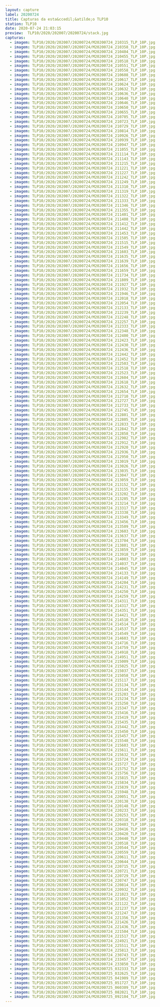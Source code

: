 ```yaml
---
layout: capture
label: 20200724
title: Capturas da esta&ccedil;&atilde;o TLP10
station: TLP10
date: 2020-07-24 21:03:15
preview:  TLP10/2020/202007/20200724/stack.jpg
capturas:
  - imagem: TLP10/2020/202007/20200724/M20200724_210315_TLP_10P.jpg
  - imagem: TLP10/2020/202007/20200724/M20200724_210358_TLP_10P.jpg
  - imagem: TLP10/2020/202007/20200724/M20200724_210404_TLP_10P.jpg
  - imagem: TLP10/2020/202007/20200724/M20200724_210455_TLP_10P.jpg
  - imagem: TLP10/2020/202007/20200724/M20200724_210518_TLP_10P.jpg
  - imagem: TLP10/2020/202007/20200724/M20200724_210551_TLP_10P.jpg
  - imagem: TLP10/2020/202007/20200724/M20200724_210558_TLP_10P.jpg
  - imagem: TLP10/2020/202007/20200724/M20200724_210608_TLP_10P.jpg
  - imagem: TLP10/2020/202007/20200724/M20200724_210617_TLP_10P.jpg
  - imagem: TLP10/2020/202007/20200724/M20200724_210624_TLP_10P.jpg
  - imagem: TLP10/2020/202007/20200724/M20200724_210632_TLP_10P.jpg
  - imagem: TLP10/2020/202007/20200724/M20200724_210636_TLP_10P.jpg
  - imagem: TLP10/2020/202007/20200724/M20200724_210640_TLP_10P.jpg
  - imagem: TLP10/2020/202007/20200724/M20200724_210646_TLP_10P.jpg
  - imagem: TLP10/2020/202007/20200724/M20200724_210650_TLP_10P.jpg
  - imagem: TLP10/2020/202007/20200724/M20200724_210655_TLP_10P.jpg
  - imagem: TLP10/2020/202007/20200724/M20200724_210705_TLP_10P.jpg
  - imagem: TLP10/2020/202007/20200724/M20200724_210723_TLP_10P.jpg
  - imagem: TLP10/2020/202007/20200724/M20200724_210729_TLP_10P.jpg
  - imagem: TLP10/2020/202007/20200724/M20200724_210814_TLP_10P.jpg
  - imagem: TLP10/2020/202007/20200724/M20200724_210926_TLP_10P.jpg
  - imagem: TLP10/2020/202007/20200724/M20200724_210939_TLP_10P.jpg
  - imagem: TLP10/2020/202007/20200724/M20200724_210947_TLP_10P.jpg
  - imagem: TLP10/2020/202007/20200724/M20200724_211055_TLP_10P.jpg
  - imagem: TLP10/2020/202007/20200724/M20200724_211114_TLP_10P.jpg
  - imagem: TLP10/2020/202007/20200724/M20200724_211143_TLP_10P.jpg
  - imagem: TLP10/2020/202007/20200724/M20200724_211215_TLP_10P.jpg
  - imagem: TLP10/2020/202007/20200724/M20200724_211221_TLP_10P.jpg
  - imagem: TLP10/2020/202007/20200724/M20200724_211227_TLP_10P.jpg
  - imagem: TLP10/2020/202007/20200724/M20200724_211242_TLP_10P.jpg
  - imagem: TLP10/2020/202007/20200724/M20200724_211249_TLP_10P.jpg
  - imagem: TLP10/2020/202007/20200724/M20200724_211310_TLP_10P.jpg
  - imagem: TLP10/2020/202007/20200724/M20200724_211319_TLP_10P.jpg
  - imagem: TLP10/2020/202007/20200724/M20200724_211322_TLP_10P.jpg
  - imagem: TLP10/2020/202007/20200724/M20200724_211333_TLP_10P.jpg
  - imagem: TLP10/2020/202007/20200724/M20200724_211346_TLP_10P.jpg
  - imagem: TLP10/2020/202007/20200724/M20200724_211355_TLP_10P.jpg
  - imagem: TLP10/2020/202007/20200724/M20200724_211401_TLP_10P.jpg
  - imagem: TLP10/2020/202007/20200724/M20200724_211408_TLP_10P.jpg
  - imagem: TLP10/2020/202007/20200724/M20200724_211412_TLP_10P.jpg
  - imagem: TLP10/2020/202007/20200724/M20200724_211442_TLP_10P.jpg
  - imagem: TLP10/2020/202007/20200724/M20200724_211453_TLP_10P.jpg
  - imagem: TLP10/2020/202007/20200724/M20200724_211505_TLP_10P.jpg
  - imagem: TLP10/2020/202007/20200724/M20200724_211515_TLP_10P.jpg
  - imagem: TLP10/2020/202007/20200724/M20200724_211549_TLP_10P.jpg
  - imagem: TLP10/2020/202007/20200724/M20200724_211603_TLP_10P.jpg
  - imagem: TLP10/2020/202007/20200724/M20200724_211635_TLP_10P.jpg
  - imagem: TLP10/2020/202007/20200724/M20200724_211639_TLP_10P.jpg
  - imagem: TLP10/2020/202007/20200724/M20200724_211656_TLP_10P.jpg
  - imagem: TLP10/2020/202007/20200724/M20200724_211659_TLP_10P.jpg
  - imagem: TLP10/2020/202007/20200724/M20200724_211734_TLP_10P.jpg
  - imagem: TLP10/2020/202007/20200724/M20200724_211809_TLP_10P.jpg
  - imagem: TLP10/2020/202007/20200724/M20200724_211927_TLP_10P.jpg
  - imagem: TLP10/2020/202007/20200724/M20200724_211932_TLP_10P.jpg
  - imagem: TLP10/2020/202007/20200724/M20200724_211946_TLP_10P.jpg
  - imagem: TLP10/2020/202007/20200724/M20200724_212018_TLP_10P.jpg
  - imagem: TLP10/2020/202007/20200724/M20200724_212054_TLP_10P.jpg
  - imagem: TLP10/2020/202007/20200724/M20200724_212133_TLP_10P.jpg
  - imagem: TLP10/2020/202007/20200724/M20200724_212239_TLP_10P.jpg
  - imagem: TLP10/2020/202007/20200724/M20200724_212248_TLP_10P.jpg
  - imagem: TLP10/2020/202007/20200724/M20200724_212257_TLP_10P.jpg
  - imagem: TLP10/2020/202007/20200724/M20200724_212333_TLP_10P.jpg
  - imagem: TLP10/2020/202007/20200724/M20200724_212348_TLP_10P.jpg
  - imagem: TLP10/2020/202007/20200724/M20200724_212400_TLP_10P.jpg
  - imagem: TLP10/2020/202007/20200724/M20200724_212423_TLP_10P.jpg
  - imagem: TLP10/2020/202007/20200724/M20200724_212430_TLP_10P.jpg
  - imagem: TLP10/2020/202007/20200724/M20200724_212436_TLP_10P.jpg
  - imagem: TLP10/2020/202007/20200724/M20200724_212442_TLP_10P.jpg
  - imagem: TLP10/2020/202007/20200724/M20200724_212452_TLP_10P.jpg
  - imagem: TLP10/2020/202007/20200724/M20200724_212503_TLP_10P.jpg
  - imagem: TLP10/2020/202007/20200724/M20200724_212518_TLP_10P.jpg
  - imagem: TLP10/2020/202007/20200724/M20200724_212523_TLP_10P.jpg
  - imagem: TLP10/2020/202007/20200724/M20200724_212604_TLP_10P.jpg
  - imagem: TLP10/2020/202007/20200724/M20200724_212618_TLP_10P.jpg
  - imagem: TLP10/2020/202007/20200724/M20200724_212632_TLP_10P.jpg
  - imagem: TLP10/2020/202007/20200724/M20200724_212654_TLP_10P.jpg
  - imagem: TLP10/2020/202007/20200724/M20200724_212710_TLP_10P.jpg
  - imagem: TLP10/2020/202007/20200724/M20200724_212727_TLP_10P.jpg
  - imagem: TLP10/2020/202007/20200724/M20200724_212733_TLP_10P.jpg
  - imagem: TLP10/2020/202007/20200724/M20200724_212745_TLP_10P.jpg
  - imagem: TLP10/2020/202007/20200724/M20200724_212801_TLP_10P.jpg
  - imagem: TLP10/2020/202007/20200724/M20200724_212805_TLP_10P.jpg
  - imagem: TLP10/2020/202007/20200724/M20200724_212833_TLP_10P.jpg
  - imagem: TLP10/2020/202007/20200724/M20200724_212842_TLP_10P.jpg
  - imagem: TLP10/2020/202007/20200724/M20200724_212858_TLP_10P.jpg
  - imagem: TLP10/2020/202007/20200724/M20200724_212902_TLP_10P.jpg
  - imagem: TLP10/2020/202007/20200724/M20200724_212912_TLP_10P.jpg
  - imagem: TLP10/2020/202007/20200724/M20200724_212920_TLP_10P.jpg
  - imagem: TLP10/2020/202007/20200724/M20200724_212936_TLP_10P.jpg
  - imagem: TLP10/2020/202007/20200724/M20200724_212950_TLP_10P.jpg
  - imagem: TLP10/2020/202007/20200724/M20200724_213019_TLP_10P.jpg
  - imagem: TLP10/2020/202007/20200724/M20200724_213026_TLP_10P.jpg
  - imagem: TLP10/2020/202007/20200724/M20200724_213035_TLP_10P.jpg
  - imagem: TLP10/2020/202007/20200724/M20200724_213047_TLP_10P.jpg
  - imagem: TLP10/2020/202007/20200724/M20200724_213059_TLP_10P.jpg
  - imagem: TLP10/2020/202007/20200724/M20200724_213152_TLP_10P.jpg
  - imagem: TLP10/2020/202007/20200724/M20200724_213155_TLP_10P.jpg
  - imagem: TLP10/2020/202007/20200724/M20200724_213202_TLP_10P.jpg
  - imagem: TLP10/2020/202007/20200724/M20200724_213205_TLP_10P.jpg
  - imagem: TLP10/2020/202007/20200724/M20200724_213214_TLP_10P.jpg
  - imagem: TLP10/2020/202007/20200724/M20200724_213317_TLP_10P.jpg
  - imagem: TLP10/2020/202007/20200724/M20200724_213338_TLP_10P.jpg
  - imagem: TLP10/2020/202007/20200724/M20200724_213349_TLP_10P.jpg
  - imagem: TLP10/2020/202007/20200724/M20200724_213456_TLP_10P.jpg
  - imagem: TLP10/2020/202007/20200724/M20200724_213509_TLP_10P.jpg
  - imagem: TLP10/2020/202007/20200724/M20200724_213603_TLP_10P.jpg
  - imagem: TLP10/2020/202007/20200724/M20200724_213637_TLP_10P.jpg
  - imagem: TLP10/2020/202007/20200724/M20200724_213704_TLP_10P.jpg
  - imagem: TLP10/2020/202007/20200724/M20200724_213801_TLP_10P.jpg
  - imagem: TLP10/2020/202007/20200724/M20200724_213859_TLP_10P.jpg
  - imagem: TLP10/2020/202007/20200724/M20200724_213918_TLP_10P.jpg
  - imagem: TLP10/2020/202007/20200724/M20200724_214003_TLP_10P.jpg
  - imagem: TLP10/2020/202007/20200724/M20200724_214037_TLP_10P.jpg
  - imagem: TLP10/2020/202007/20200724/M20200724_214045_TLP_10P.jpg
  - imagem: TLP10/2020/202007/20200724/M20200724_214133_TLP_10P.jpg
  - imagem: TLP10/2020/202007/20200724/M20200724_214149_TLP_10P.jpg
  - imagem: TLP10/2020/202007/20200724/M20200724_214204_TLP_10P.jpg
  - imagem: TLP10/2020/202007/20200724/M20200724_214231_TLP_10P.jpg
  - imagem: TLP10/2020/202007/20200724/M20200724_214250_TLP_10P.jpg
  - imagem: TLP10/2020/202007/20200724/M20200724_214259_TLP_10P.jpg
  - imagem: TLP10/2020/202007/20200724/M20200724_214311_TLP_10P.jpg
  - imagem: TLP10/2020/202007/20200724/M20200724_214317_TLP_10P.jpg
  - imagem: TLP10/2020/202007/20200724/M20200724_214351_TLP_10P.jpg
  - imagem: TLP10/2020/202007/20200724/M20200724_214421_TLP_10P.jpg
  - imagem: TLP10/2020/202007/20200724/M20200724_214510_TLP_10P.jpg
  - imagem: TLP10/2020/202007/20200724/M20200724_214514_TLP_10P.jpg
  - imagem: TLP10/2020/202007/20200724/M20200724_214537_TLP_10P.jpg
  - imagem: TLP10/2020/202007/20200724/M20200724_214549_TLP_10P.jpg
  - imagem: TLP10/2020/202007/20200724/M20200724_214603_TLP_10P.jpg
  - imagem: TLP10/2020/202007/20200724/M20200724_214716_TLP_10P.jpg
  - imagem: TLP10/2020/202007/20200724/M20200724_214759_TLP_10P.jpg
  - imagem: TLP10/2020/202007/20200724/M20200724_214918_TLP_10P.jpg
  - imagem: TLP10/2020/202007/20200724/M20200724_214951_TLP_10P.jpg
  - imagem: TLP10/2020/202007/20200724/M20200724_215009_TLP_10P.jpg
  - imagem: TLP10/2020/202007/20200724/M20200724_215025_TLP_10P.jpg
  - imagem: TLP10/2020/202007/20200724/M20200724_215037_TLP_10P.jpg
  - imagem: TLP10/2020/202007/20200724/M20200724_215058_TLP_10P.jpg
  - imagem: TLP10/2020/202007/20200724/M20200724_215117_TLP_10P.jpg
  - imagem: TLP10/2020/202007/20200724/M20200724_215134_TLP_10P.jpg
  - imagem: TLP10/2020/202007/20200724/M20200724_215144_TLP_10P.jpg
  - imagem: TLP10/2020/202007/20200724/M20200724_215203_TLP_10P.jpg
  - imagem: TLP10/2020/202007/20200724/M20200724_215234_TLP_10P.jpg
  - imagem: TLP10/2020/202007/20200724/M20200724_215250_TLP_10P.jpg
  - imagem: TLP10/2020/202007/20200724/M20200724_215347_TLP_10P.jpg
  - imagem: TLP10/2020/202007/20200724/M20200724_215416_TLP_10P.jpg
  - imagem: TLP10/2020/202007/20200724/M20200724_215419_TLP_10P.jpg
  - imagem: TLP10/2020/202007/20200724/M20200724_215435_TLP_10P.jpg
  - imagem: TLP10/2020/202007/20200724/M20200724_215442_TLP_10P.jpg
  - imagem: TLP10/2020/202007/20200724/M20200724_215450_TLP_10P.jpg
  - imagem: TLP10/2020/202007/20200724/M20200724_215457_TLP_10P.jpg
  - imagem: TLP10/2020/202007/20200724/M20200724_215548_TLP_10P.jpg
  - imagem: TLP10/2020/202007/20200724/M20200724_215603_TLP_10P.jpg
  - imagem: TLP10/2020/202007/20200724/M20200724_215611_TLP_10P.jpg
  - imagem: TLP10/2020/202007/20200724/M20200724_215632_TLP_10P.jpg
  - imagem: TLP10/2020/202007/20200724/M20200724_215724_TLP_10P.jpg
  - imagem: TLP10/2020/202007/20200724/M20200724_215727_TLP_10P.jpg
  - imagem: TLP10/2020/202007/20200724/M20200724_215752_TLP_10P.jpg
  - imagem: TLP10/2020/202007/20200724/M20200724_215756_TLP_10P.jpg
  - imagem: TLP10/2020/202007/20200724/M20200724_215815_TLP_10P.jpg
  - imagem: TLP10/2020/202007/20200724/M20200724_215834_TLP_10P.jpg
  - imagem: TLP10/2020/202007/20200724/M20200724_215839_TLP_10P.jpg
  - imagem: TLP10/2020/202007/20200724/M20200724_215948_TLP_10P.jpg
  - imagem: TLP10/2020/202007/20200724/M20200724_220051_TLP_10P.jpg
  - imagem: TLP10/2020/202007/20200724/M20200724_220138_TLP_10P.jpg
  - imagem: TLP10/2020/202007/20200724/M20200724_220148_TLP_10P.jpg
  - imagem: TLP10/2020/202007/20200724/M20200724_220233_TLP_10P.jpg
  - imagem: TLP10/2020/202007/20200724/M20200724_220253_TLP_10P.jpg
  - imagem: TLP10/2020/202007/20200724/M20200724_220318_TLP_10P.jpg
  - imagem: TLP10/2020/202007/20200724/M20200724_220403_TLP_10P.jpg
  - imagem: TLP10/2020/202007/20200724/M20200724_220416_TLP_10P.jpg
  - imagem: TLP10/2020/202007/20200724/M20200724_220420_TLP_10P.jpg
  - imagem: TLP10/2020/202007/20200724/M20200724_220440_TLP_10P.jpg
  - imagem: TLP10/2020/202007/20200724/M20200724_220518_TLP_10P.jpg
  - imagem: TLP10/2020/202007/20200724/M20200724_220544_TLP_10P.jpg
  - imagem: TLP10/2020/202007/20200724/M20200724_220559_TLP_10P.jpg
  - imagem: TLP10/2020/202007/20200724/M20200724_220611_TLP_10P.jpg
  - imagem: TLP10/2020/202007/20200724/M20200724_220644_TLP_10P.jpg
  - imagem: TLP10/2020/202007/20200724/M20200724_220715_TLP_10P.jpg
  - imagem: TLP10/2020/202007/20200724/M20200724_220721_TLP_10P.jpg
  - imagem: TLP10/2020/202007/20200724/M20200724_220729_TLP_10P.jpg
  - imagem: TLP10/2020/202007/20200724/M20200724_220747_TLP_10P.jpg
  - imagem: TLP10/2020/202007/20200724/M20200724_220814_TLP_10P.jpg
  - imagem: TLP10/2020/202007/20200724/M20200724_220932_TLP_10P.jpg
  - imagem: TLP10/2020/202007/20200724/M20200724_221023_TLP_10P.jpg
  - imagem: TLP10/2020/202007/20200724/M20200724_221052_TLP_10P.jpg
  - imagem: TLP10/2020/202007/20200724/M20200724_221122_TLP_10P.jpg
  - imagem: TLP10/2020/202007/20200724/M20200724_221237_TLP_10P.jpg
  - imagem: TLP10/2020/202007/20200724/M20200724_221247_TLP_10P.jpg
  - imagem: TLP10/2020/202007/20200724/M20200724_221356_TLP_10P.jpg
  - imagem: TLP10/2020/202007/20200724/M20200724_221426_TLP_10P.jpg
  - imagem: TLP10/2020/202007/20200724/M20200724_221436_TLP_10P.jpg
  - imagem: TLP10/2020/202007/20200724/M20200724_221504_TLP_10P.jpg
  - imagem: TLP10/2020/202007/20200724/M20200724_221517_TLP_10P.jpg
  - imagem: TLP10/2020/202007/20200724/M20200724_224921_TLP_10P.jpg
  - imagem: TLP10/2020/202007/20200724/M20200724_225511_TLP_10P.jpg
  - imagem: TLP10/2020/202007/20200724/M20200724_225813_TLP_10P.jpg
  - imagem: TLP10/2020/202007/20200724/M20200724_230743_TLP_10P.jpg
  - imagem: TLP10/2020/202007/20200724/M20200724_233457_TLP_10P.jpg
  - imagem: TLP10/2020/202007/20200724/M20200724_233850_TLP_10P.jpg
  - imagem: TLP10/2020/202007/20200724/M20200725_032333_TLP_10P.jpg
  - imagem: TLP10/2020/202007/20200724/M20200725_032625_TLP_10P.jpg
  - imagem: TLP10/2020/202007/20200724/M20200725_041909_TLP_10P.jpg
  - imagem: TLP10/2020/202007/20200724/M20200725_051727_TLP_10P.jpg
  - imagem: TLP10/2020/202007/20200724/M20200725_060309_TLP_10P.jpg
  - imagem: TLP10/2020/202007/20200724/M20200725_082021_TLP_10P.jpg
  - imagem: TLP10/2020/202007/20200724/M20200725_092104_TLP_10P.jpg
---
```

